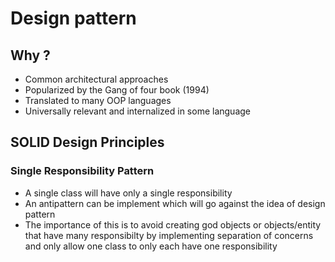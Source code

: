 # Design pattern

## Why ?

- Common architectural approaches
- Popularized by the Gang of four book (1994)
- Translated to many OOP languages
- Universally relevant and internalized in some language

## SOLID Design Principles

### Single Responsibility Pattern

- A single class will have only a single responsibility
- An antipattern can be implement which will go against the idea of design pattern
- The importance of this is to avoid creating god objects or objects/entity that have many responsibilty by implementing separation of concerns and only allow one class to only each have one responsibility
